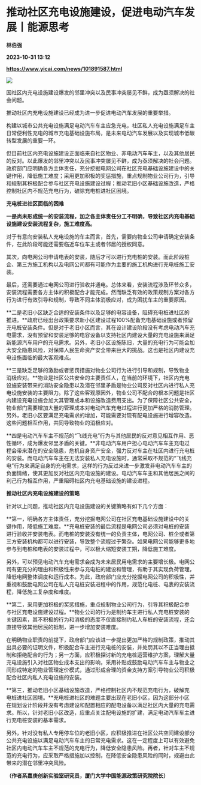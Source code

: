 # 推动社区充电设施建设，促进电动汽车发展丨能源思考
**林伯强**

**2023-10-31 13:12**

**https://www.yicai.com/news/101891587.html**

![](https://imgcdn.yicai.com/uppics/slides/2023/10/0cdaf6fb4f7811bc9285604fddf855b1.jpg)

因社区内充电设施建设爆发的邻里冲突以及民事冲突屡见不鲜，成为亟须解决的社会问题。

推动社区内充电设施建设已经成为进一步促进电动汽车发展的重要举措。

构建以城市公共充电设施满足电动汽车车主应急充电，社区私人充电设施满足车主日常便利性充电的城市充电基础设施布局，是未来电动汽车发展以及实现城市低碳转型发展的重要一环。

但目前社区内充电设施建设正面临来自社区物业、非电动汽车车主，以及其他居民的反对。以此爆发的邻里冲突以及民事冲突屡见不鲜，成为亟须解决的社会问题。政府部门应明确各方主体责任，充分挖掘电网公司在社区充电基础设施建设中的关键作用，降低施工难度；采用更加积极的奖惩措施，重点规制物业公司行为，引导和规制其积极配合参与社区充电设施建设过程；推动老旧小区基础设施改造，严格控制社区内不规范充电行为，破除充电桩进社区困境。

**充电桩进社区面临的困难**

**一是尚未形成统一的安装流程，加之各主体责任分工不明确，导致社区内充电基础设施建设安装流程复杂，施工难度高。**

对于有意向安装私人充电设施的车主而言，首先，需要向物业公司申请确定安装条件，在此阶段可能还需要临近车位车主或者邻居的授权同意。

其次，向电网公司申请电表的安装，随后才可以进行充电桩的安装。而此阶段桩企、第三方施工机构以及电网公司都有可能作为主要的施工机构进行充电桩施工安装。

最后，还需要通过电网公司进行验收并通电。总体来看，安装流程涉及环节众多，安装流程需要各方主体的积极配合才能完成。然而缺乏有效的政策规制方案对各方行为进行有效引导和规制，导致不同主体消极应对，成为困扰车主的重要原因。

**二是老旧小区缺乏合适的安装条件以及足够的电容设备，阻碍充电桩进社区的推进。**政府已经出台政策要求新小区建设过程100%配备充电基础设施或者预留充电桩安装条件。但是对于老旧小区而言，其在设计建设阶段没有考虑电动汽车充电需求，没有预留和安装足够的电容设备以支持社区内建设大量的充电设施来满足新能源汽车用户的充电需求。另外，老旧小区设施陈旧，大量的充电行为可能会加大安全隐患风险，对保障人民生命资产安全带来巨大的挑战。这也是社区内建设充电设施面临的最大客观难点。

**三是缺乏足够的激励或者惩罚措施对物业公司行为进行引导和规制，导致物业消极应对。**物业是社区公共安全的主要责任人，在当前的环境下，社区内充电设施安装带来的消防安全隐患以及潜在邻里矛盾是物业公司反对社区内进行私人充电设施安装的主要阻力。除了这些客观原因外，物业公司不配合的根本问题是社区内建设充电设施会加大其管理成本和设施改造费用支出。为了保障社区公共安全，物业部门需要增加大量的管理成本对电动汽车充电过程进行更加严格的消防管理。另外，老旧小区要满足充电需求的增加，可能需要对现有配电设施进行增容改造。这些问题相互作用，共同导致物业的消极应对。

**四是电动汽车车主不规范的“飞线充电”行为与其他居民的反对意见相互作用、恶性循环，成为爆发邻里矛盾的关键。**非电动汽车用户担心电动汽车车主充电过程会带来潜在的安全隐患，危机自身资产安全，强力反对车主在社区内进行充电桩的安装。而电动汽车车主在无法安装私人充电设施时，通常采取不规范的“飞线充电”行为来满足自身的充电需求，这样的行为反过来进一步激发非电动汽车车主的负面情绪，使其更加反对社区内充电设施的建设。电动汽车车主和其他居民之间的利己行为相互作用，严重阻碍社区内充电基础设施的建设进程。

**推动社区内充电设施建设的策略**

针对以上问题，推动社区内充电设施建设的关键策略有如下几个方面：

**第一，明确各方主体责任，充分挖掘电网公司在社区充电基础设施建设中的关键作用，降低施工难度。**充电桩安装的最后流程是电网公司必须对电桩的安装进行验收并安装电表。而电桩的安装没有统一的负责主体，电网公司、桩企或者第三方安装机构都可以进行安装，导致整个流程过于繁杂。如果电网公司能够更多地参与到电桩和电表的安装过程中，可以极大缩短安装工期，降低施工难度。

另外，可以预见电动汽车充电需求会成为未来居民用电需求的主要增长极。电网公司有更充分的理由和积极性来参与充电桩的建设和管理，有助于其实现负荷管理，降低电网整体调度和运行成本。为此，政府部门应充分挖掘电网公司的积极性，并重视和鼓励电网公司在私人充电桩安装进程中的作用，规范化电桩、电表的安装流程，降低施工复杂度和难度。

**第二，采用更加积极的奖惩措施，重点规制物业公司行为，引导其积极配合参与社区充电设施建设过程。**物业公司的行为是制约车主进行私人充电桩安装的关键因素，其不积极的行为和消极的态度不仅直接制约私人车桩的安装流程，还会直接导致其他居民的抵制，进一步增加安装难度。

在明确物业职责的前提下，政府部门应该进一步提出更加严格的规制政策，推动其出具必要的证明文件，积极配合车主进行充电桩的安装，并处罚其以不正当理由抵制和拒绝配合的行为；另一方面，应积极探讨新的充电桩运营维护方案，理解大量充电设施引入对社区物业成本支出的影响，采用补贴或鼓励电动汽车车主与物业之间形成特定的物业管理定价模式，通过形成合理的资金支持方案引导物业公司积极配合社区内私人充电设施的安装。

**第三，推动老旧小区基础设施改造，严格控制社区内不规范充电行为，破解充电桩进社区困境。**充电桩进社区的难题主要出现在老旧小区，因为这部分小区在规划设计阶段并没有考虑建设和配置相应的配电设备以满足社区内大量的充电需求。所以，针对老旧小区改造，应重点关注配电设施的扩建，满足电动汽车车主进行充电桩安装的基本需求。

另外，针对没有私人专用停车位的老旧小区，应积极推进在社区公共空间建设部分公共充电设施以满足电动汽车车主的日常充电需求。这在一定程度上可以有效避免社区内电动汽车车主不规范的充电行为，降低安全隐患风险。再者，针对车主不规范的充电行为，应采取严格措施加以控制，在降低安全隐患风险的同时，规避由此带来的潜在邻里冲突风险。

**（作者系嘉庚创新实验室研究员，厦门大学中国能源政策研究院院长）**